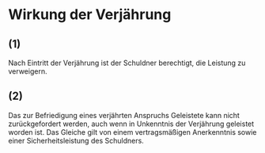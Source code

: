 # Wirkung der Verjährung



## (1)

 Nach Eintritt der Verjährung ist der Schuldner berechtigt, die Leistung zu verweigern.

## (2)

 Das zur Befriedigung eines verjährten Anspruchs Geleistete kann nicht zurückgefordert werden, auch wenn in Unkenntnis der Verjährung geleistet worden ist. Das Gleiche gilt von einem vertragsmäßigen Anerkenntnis sowie einer Sicherheitsleistung des Schuldners. 

